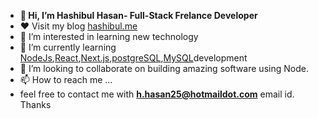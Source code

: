 - **👋 Hi, I’m Hashibul Hasan- Full-Stack Frelance Developer <br>**
- :heart: Visit my blog <a href="https://hashibul.me">hashibul.me</a>
- 👀 I’m interested in learning new technology 
- 🌱 I’m currently learning <a href="https://nodejs.org/en">NodeJs</a>,<a href="https://react.dev">React</a>,<a href="https://nextjs.org">Next.js</a>,<a href="https://www.postgresql.org">postgreSQL</a>,<a href="https://www.mysql.com">MySQL</a>development
- 💞️ I’m looking to collaborate on building amazing software using Node.
- 📫 How to reach me ...
- feel free to contact me with **[h.hasan25@hotmaildot.com](url)** email id.
     Thanks
